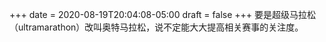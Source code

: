 +++
date = 2020-08-19T20:04:08-05:00
draft = false
+++
要是超级马拉松（ultramarathon）改叫奥特马拉松，说不定能大大提高相关赛事的关注度。
